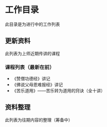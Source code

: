 # 工作目录
此目录是为进行中的工作列表

## 更新资料
此列表为上师近期传讲的课程

### 课程列表（最新在前）
- 《赞僧功德经》讲记
- 《佛说父母恩难报经》讲记
- 《苦乐道用》——苦乐转为道用的窍诀（全十讲）

## 资料整理
此列表为往期内容的整理（筹备中）



